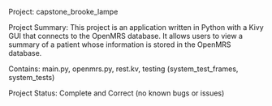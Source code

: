 Project: capstone_brooke_lampe

Project Summary:  This project is an application written in Python with a Kivy GUI that connects to the
OpenMRS database.  It allows users to view a summary of a patient whose information is stored in the OpenMRS
database.

Contains:  main.py, openmrs.py, rest.kv, testing (system_test_frames, system_tests)

Project Status:  Complete and Correct (no known bugs or issues)
